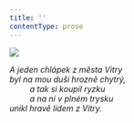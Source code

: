 ```yaml
---
title: ''
contentType: prose
---
```


<section>

![](../Images/054.jpg)

_A jeden chlápek z města Vitry  
byl na mou duši hrozně chytrý,  
         a tak si koupil ryzku  
         a na ní v plném trysku  
unikl hravě lidem z Vitry._

</section>
